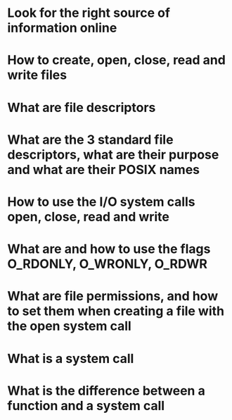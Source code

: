 # Look for the right source of information online
# How to create, open, close, read and write files
# What are file descriptors
# What are the 3 standard file descriptors, what are their purpose and what are their POSIX names
# How to use the I/O system calls open, close, read and write
# What are and how to use the flags O_RDONLY, O_WRONLY, O_RDWR
# What are file permissions, and how to set them when creating a file with the open system call
# What is a system call
# What is the difference between a function and a system call
